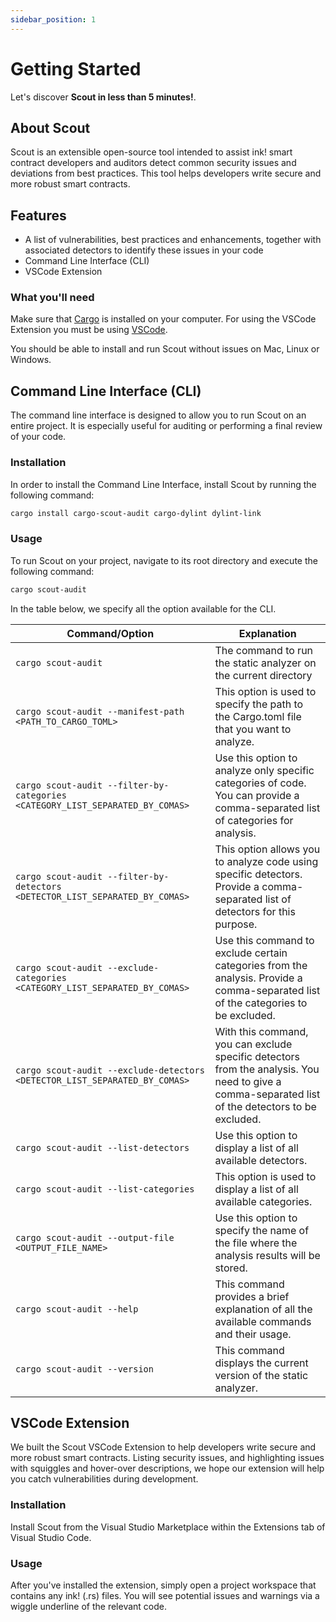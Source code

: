 ```yaml
---
sidebar_position: 1
---
```


# Getting Started

Let's discover **Scout in less than 5 minutes!**.

## About Scout

Scout is an extensible open-source tool intended to assist ink! smart contract developers and auditors detect common security issues and deviations from best practices. This tool helps developers write secure and more robust smart contracts.

## Features

* A list of vulnerabilities, best practices and enhancements, together with associated detectors to identify these issues in your code
* Command Line Interface (CLI)
* VSCode Extension

### What you'll need

Make sure that [Cargo](https://doc.rust-lang.org/cargo/getting-started/installation.html) is installed on your computer. For using the VSCode Extension you must be using [VSCode](https://code.visualstudio.com/).

You should be able to install and run Scout without issues on Mac, Linux or Windows.

## Command Line Interface (CLI)

The command line interface is designed to allow you to run Scout on an entire project. It is especially useful for auditing or performing a final review of your code.

### Installation

In order to install the Command Line Interface, install Scout by running the following command:

```bash
cargo install cargo-scout-audit cargo-dylint dylint-link
```

### Usage

To run Scout on your project, navigate to its root directory and execute the following command:

```bash
cargo scout-audit
```

In the table below, we specify all the option available for the CLI.

| Command/Option | Explanation |
| --- | --- |
| `cargo scout-audit` | The command to run the static analyzer on the current directory |
| `cargo scout-audit --manifest-path <PATH_TO_CARGO_TOML>` | This option is used to specify the path to the Cargo.toml file that you want to analyze. |
| `cargo scout-audit --filter-by-categories <CATEGORY_LIST_SEPARATED_BY_COMAS>` | Use this option to analyze only specific categories of code. You can provide a comma-separated list of categories for analysis. |
| `cargo scout-audit --filter-by-detectors <DETECTOR_LIST_SEPARATED_BY_COMAS>` | This option allows you to analyze code using specific detectors. Provide a comma-separated list of detectors for this purpose. |
| `cargo scout-audit --exclude-categories <CATEGORY_LIST_SEPARATED_BY_COMAS>` | Use this command to exclude certain categories from the analysis. Provide a comma-separated list of the categories to be excluded. |
| `cargo scout-audit --exclude-detectors <DETECTOR_LIST_SEPARATED_BY_COMAS>` | With this command, you can exclude specific detectors from the analysis. You need to give a comma-separated list of the detectors to be excluded. |
| `cargo scout-audit --list-detectors` | Use this option to display a list of all available detectors. |
| `cargo scout-audit --list-categories` | This option is used to display a list of all available categories. |
| `cargo scout-audit --output-file <OUTPUT_FILE_NAME>` | Use this option to specify the name of the file where the analysis results will be stored. |
| `cargo scout-audit --help` | This command provides a brief explanation of all the available commands and their usage. |
| `cargo scout-audit --version` | This command displays the current version of the static analyzer. |


## VSCode Extension

We built the Scout VSCode Extension to help developers write secure and more robust smart contracts. Listing security issues, and highlighting issues with squiggles and hover-over descriptions, we hope our extension will help you catch vulnerabilities during development.


### Installation

Install Scout from the Visual Studio Marketplace within the Extensions tab of Visual Studio Code.


### Usage

After you've installed the extension, simply open a project workspace that contains any ink! (.rs) files. You will see potential issues and warnings via a wiggle underline of the relevant code.
